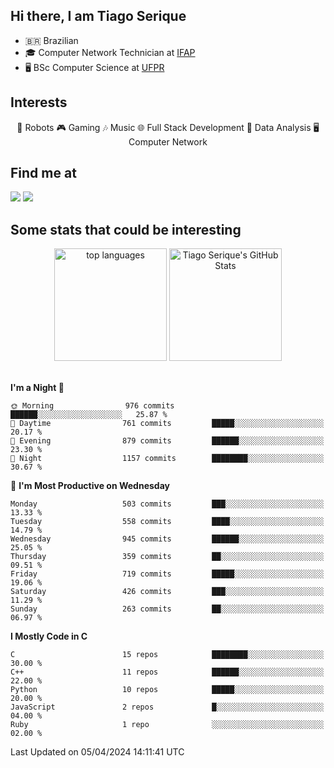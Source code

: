 
<h2> Hi there, I am Tiago Serique</h2>

<div>
	<ul>
		<li>🇧🇷 Brazilian</li>
		<li>🎓 Computer Network Technician at <a href="https://www.ifap.edu.br/">IFAP</a></li>
		<li>🖥️ BSc Computer Science at <a href="https://www.ufpr.br/portalufpr/">UFPR</a></li>
	</ul>
</div>


<h2>Interests</h2>

<div align="center">
	🤖 Robots 🎮 Gaming 🎶 Music 🌐 Full Stack Development 🎲 Data Analysis 🖥️ Computer Network
</div>

<h2>Find me at</h2>

<div>
	<a href="https://www.linkedin.com/in/tiago-serique"><img src="https://img.shields.io/badge/LinkedIn-0077B5?style=for-the-badge&logo=linkedin&logoColor=white"></a>
	<a href="https://www.instagram.com/tiago.serique/"><img src="https://img.shields.io/badge/Instagram-E4405F?style=for-the-badge&logo=instagram&logoColor=white"></a>
</div>

<h2>Some stats that could be interesting</h2>

<div align="center">
	<img height="180em" src="https://tiagoserique.vercel.app/api/top-langs/?layout=compact&theme=tokyonight&username=tiagoserique&langs_count=10&hide=makefile&exclude_repo=vim-mods" alt="top languages">
	<img height="180em" src="https://tiagoserique.vercel.app/api?username=tiagoserique&count_private=true&show_icons=true&theme=tokyonight&include_all_commits=true" alt="Tiago Serique's GitHub Stats">
</div> 

<br>

<!--START_SECTION:waka-->
**I'm a Night 🦉** 

```text
🌞 Morning                976 commits         ██████░░░░░░░░░░░░░░░░░░░   25.87 % 
🌆 Daytime                761 commits         █████░░░░░░░░░░░░░░░░░░░░   20.17 % 
🌃 Evening                879 commits         ██████░░░░░░░░░░░░░░░░░░░   23.30 % 
🌙 Night                  1157 commits        ████████░░░░░░░░░░░░░░░░░   30.67 % 
```
📅 **I'm Most Productive on Wednesday** 

```text
Monday                   503 commits         ███░░░░░░░░░░░░░░░░░░░░░░   13.33 % 
Tuesday                  558 commits         ████░░░░░░░░░░░░░░░░░░░░░   14.79 % 
Wednesday                945 commits         ██████░░░░░░░░░░░░░░░░░░░   25.05 % 
Thursday                 359 commits         ██░░░░░░░░░░░░░░░░░░░░░░░   09.51 % 
Friday                   719 commits         █████░░░░░░░░░░░░░░░░░░░░   19.06 % 
Saturday                 426 commits         ███░░░░░░░░░░░░░░░░░░░░░░   11.29 % 
Sunday                   263 commits         ██░░░░░░░░░░░░░░░░░░░░░░░   06.97 % 
```


**I Mostly Code in C** 

```text
C                        15 repos            ████████░░░░░░░░░░░░░░░░░   30.00 % 
C++                      11 repos            ██████░░░░░░░░░░░░░░░░░░░   22.00 % 
Python                   10 repos            █████░░░░░░░░░░░░░░░░░░░░   20.00 % 
JavaScript               2 repos             █░░░░░░░░░░░░░░░░░░░░░░░░   04.00 % 
Ruby                     1 repo              ░░░░░░░░░░░░░░░░░░░░░░░░░   02.00 % 
```




 Last Updated on 05/04/2024 14:11:41 UTC
<!--END_SECTION:waka-->

